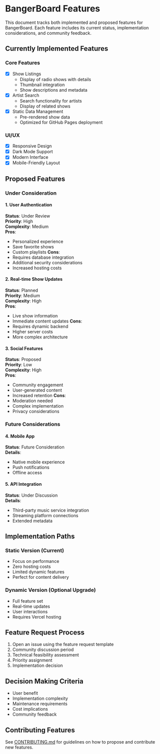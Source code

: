 # BangerBoard Features

This document tracks both implemented and proposed features for BangerBoard. Each feature includes its current status, implementation considerations, and community feedback.

## Currently Implemented Features

### Core Features
- [x] Show Listings
  - Display of radio shows with details
  - Thumbnail integration
  - Show descriptions and metadata
- [x] Artist Search
  - Search functionality for artists
  - Display of related shows
- [x] Static Data Management
  - Pre-rendered show data
  - Optimized for GitHub Pages deployment

### UI/UX
- [x] Responsive Design
- [x] Dark Mode Support
- [x] Modern Interface
- [x] Mobile-Friendly Layout

## Proposed Features

### Under Consideration

#### 1. User Authentication
**Status**: Under Review  
**Priority**: High  
**Complexity**: Medium  
**Pros**:
- Personalized experience
- Save favorite shows
- Custom playlists
**Cons**:
- Requires database integration
- Additional security considerations
- Increased hosting costs

#### 2. Real-time Show Updates
**Status**: Planned  
**Priority**: Medium  
**Complexity**: High  
**Pros**:
- Live show information
- Immediate content updates
**Cons**:
- Requires dynamic backend
- Higher server costs
- More complex architecture

#### 3. Social Features
**Status**: Proposed  
**Priority**: Low  
**Complexity**: High  
**Pros**:
- Community engagement
- User-generated content
- Increased retention
**Cons**:
- Moderation needed
- Complex implementation
- Privacy considerations

### Future Considerations

#### 4. Mobile App
**Status**: Future Consideration  
**Details**:
- Native mobile experience
- Push notifications
- Offline access

#### 5. API Integration
**Status**: Under Discussion  
**Details**:
- Third-party music service integration
- Streaming platform connections
- Extended metadata

## Implementation Paths

### Static Version (Current)
- Focus on performance
- Zero hosting costs
- Limited dynamic features
- Perfect for content delivery

### Dynamic Version (Optional Upgrade)
- Full feature set
- Real-time updates
- User interactions
- Requires Vercel hosting

## Feature Request Process
1. Open an issue using the feature request template
2. Community discussion period
3. Technical feasibility assessment
4. Priority assignment
5. Implementation decision

## Decision Making Criteria
- User benefit
- Implementation complexity
- Maintenance requirements
- Cost implications
- Community feedback

## Contributing Features
See [CONTRIBUTING.md](CONTRIBUTING.md) for guidelines on how to propose and contribute new features. 
